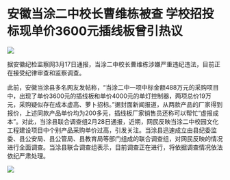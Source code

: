 # 安徽当涂二中校长曹维栋被查 学校招投标现单价3600元插线板曾引热议

![](https://inews.gtimg.com/om_bt/Ojk0idqhZerUoBBLGy0tp3L6glGrslELRdpPlGGgLd9U8AA/1000)

据安徽纪检监察网3月17日通报，当涂二中校长曹维栋涉嫌严重违纪违法，目前正在接受纪律审查和监察调查。

此前，安徽当涂县多名网友发帖称，“当涂二中一项中标金额488万元的采购项目中，出现了单价3600元的插线板和单价4000元的单灯控制器，两项总价19万元，采购疑似存在成本虚高、萝卜招标。”据封面新闻报道，从两款产品的厂家得到报价，上述同款产品单价均为200多元，插线板厂家销售员还称可以帮忙“虚报成本”。对此，当涂县联合调查组2月28日通报，近期，网民反映当涂二中校园文化工程建设项目中个别产品采购单价过高，引发关注。当涂县迅速成立由县纪委监委、县公安局、县公管局、县教育局等部门组成的联合调查组，对网民反映的情况进行全面调查。当涂县联合调查组表示，目前调查正在进行，将依据调查情况依法依纪严肃处理。

![](https://inews.gtimg.com/om_bt/OM7jySFz-K2GQwFS9UAt4TonXmnAzkcq_HmN7XIo3YLm0AA/1000)

